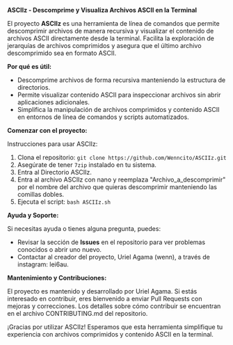 **ASCIIz - Descomprime y Visualiza Archivos ASCII en la Terminal**

El proyecto **ASCIIz** es una herramienta de línea de comandos que permite descomprimir archivos de manera recursiva y visualizar el contenido de archivos ASCII directamente desde la terminal. Facilita la exploración de jerarquías de archivos comprimidos y asegura que el último archivo descomprimido sea en formato ASCII.

**Por qué es útil:**

- Descomprime archivos de forma recursiva manteniendo la estructura de directorios.
- Permite visualizar contenido ASCII para inspeccionar archivos sin abrir aplicaciones adicionales.
- Simplifica la manipulación de archivos comprimidos y contenido ASCII en entornos de línea de comandos y scripts automatizados.

**Comenzar con el proyecto:**

Instrucciones para usar ASCIIz:

1. Clona el repositorio: `git clone https://github.com/Wenncito/ASCIIz.git`
2. Asegúrate de tener `7zip` instalado en tu sistema.
3. Entra al Directorio ASCIIz.
4. Entra al archivo ASCIIz con nano y reemplaza "Archivo_a_descomprimir" por el nombre del archivo que quieras descomprimir manteniendo las comillas dobles.
5. Ejecuta el script: `bash ASCIIz.sh`

**Ayuda y Soporte:**

Si necesitas ayuda o tienes alguna pregunta, puedes:

- Revisar la sección de **Issues** en el repositorio para ver problemas conocidos o abrir uno nuevo.
- Contactar al creador del proyecto, Uriel Agama (wenn), a través de instagram: lei6au.

**Mantenimiento y Contribuciones:**

El proyecto es mantenido y desarrollado por Uriel Agama. Si estás interesado en contribuir, eres bienvenido a enviar Pull Requests con mejoras y correcciones. Los detalles sobre cómo contribuir se encuentran en el archivo CONTRIBUTING.md del repositorio.

¡Gracias por utilizar ASCIIz! Esperamos que esta herramienta simplifique tu experiencia con archivos comprimidos y contenido ASCII en la terminal.
